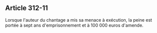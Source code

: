 Article 312-11
----
Lorsque l'auteur du chantage a mis sa menace à exécution, la peine est portée à
sept ans d'emprisonnement et à 100 000 euros d'amende.
